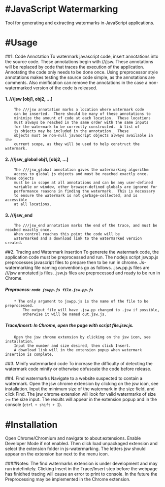 
#JavaScript Watermarking
=======================

Tool for generating and extracting watermarks in JavaScript
applications.


#Usage
=======================

##1. Code Annotation
To watermark javascript code, insert annotations into the source code.
These annotations begin with ///jsw.  These annotations will be replaced by
code that traces the execution of the application.  Annotating the code only 
needs to be done once.
Using preprocessor style annotations makes testing the source code
simple, as the annotations are comments.  Also minification can remove the annotations
in the case a non-watermarked version of the code is released.
####	1. ///jsw [obj1, obj2, ...]
		The ///jsw annotation marks a location where watermark code
		can be inserted.  There should be many of these annotations to 
		minimize the amount of code at each location.  These locations 
		must always be reached in the same order with the same inputs 
		for the watermark to be correctly constructed.  A list of 
		js objects may be included in the annotation.  These 
		objects must be non-null javascript objects always available in the
		current scope, as they will be used to help construct the watermark.
		
####	2. ///jsw_global obj1, [obj2, ...]
		The ///jsw_global annotation gives the watermarking algorithm
		access to global js objects and must be reached exactly once.  These objects 
		must be in scope at all annotations and can be any user-defined 
		variable or window, other browser-defined globals are ignored for 
		performance reasons in finding the watermark.  This is necessary 
		to ensure the watermark is not garbage-collected, and is accessible
		at all locations.
		
####	3. ///jsw_end
		The ///jsw_end annotation marks the end of the trace, and must be reached exactly once.
		When control reaches this point the code will be
		watermarked and a download link to the watermarked version created.


##2. Tracing and Watermark insertion
To generete the watermark code, the application code must be preprocessed and run.
The nodejs script jswpp.js preprocesses javascript files to prepare then to be run in chrome.
Js-watermarking file naming conventions go as follows.
.jsw.pp.js files are ///jsw annotated js files.
.jsw.js files are preprocessed and ready to be run in Chrome.
#####	Preprocess: ```node jswpp.js file.jsw.pp.js```
		* The only argument to jswpp.js is the name of the file to be preprocessed.
			The output file will have .jsw.pp changed to .jsw if possible,
			otherwise it will be named out.jsw.js.
#####	Trace/Insert: In Chrome, open the page with script file.jsw.js.
		Open the jsw chrome extension by clicking on the jsw icon, see installation.
		Input the number and size desired, then click Insert.
		A download link will in the extension popup when watermark insertion is complete.


##3. Minify watermarked code
To increase the difficulty of detecting the watermark code
minify or otherwise obfuscate the code before release.


##4. Find watermarks
Navigate to a website suspected to contain a watermark.
Open the jsw chrome extension by clicking on the jsw icon, see installation.
Input the minimum size of the watermark in the size field, and click Find.
The jsw chrome extension will look for valid watermarks of size >= the size input.
The results will appear in the extension popup and in the console (```ctrl + shift + I```).


#Installation
=======================

Open Chrome/Chromium and navigate to about:extensions.
Enable Developer Mode if not enabled.
Then click load unpackaged extension and select the extension folder in js-watermarking.
The letters jsw should appear on the extension bar next to the menu icon.


####Notes:
The find watermarks extension is under development and may run indefinitely.
Clicking Insert in the Trace/Insert step before the webpage has finidhed tracing will cause an error to print to console.
In the future the Preprocessing may be implemented in the Chrome extension.

